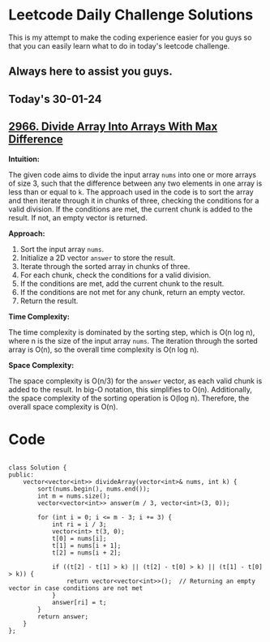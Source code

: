 
# Leetcode Daily Challenge Solutions

This is my attempt to make the coding experience easier for you guys so that you can easily learn what to do in today's leetcode challenge.


## Always here to assist you guys.

## Today's 30-01-24 
## [2966. Divide Array Into Arrays With Max Difference](https://leetcode.com/problems/divide-array-into-arrays-with-max-difference/description/?envType=daily-question&envId=2024-02-01)


**Intuition:**

The given code aims to divide the input array `nums` into one or more arrays of size 3, such that the difference between any two elements in one array is less than or equal to `k`. The approach used in the code is to sort the array and then iterate through it in chunks of three, checking the conditions for a valid division. If the conditions are met, the current chunk is added to the result. If not, an empty vector is returned.

**Approach:**

1. Sort the input array `nums`.
2. Initialize a 2D vector `answer` to store the result.
3. Iterate through the sorted array in chunks of three.
4. For each chunk, check the conditions for a valid division.
5. If the conditions are met, add the current chunk to the result.
6. If the conditions are not met for any chunk, return an empty vector.
7. Return the result.

**Time Complexity:**

The time complexity is dominated by the sorting step, which is O(n log n), where n is the size of the input array `nums`. The iteration through the sorted array is O(n), so the overall time complexity is O(n log n).

**Space Complexity:**

The space complexity is O(n/3) for the `answer` vector, as each valid chunk is added to the result. In big-O notation, this simplifies to O(n). Additionally, the space complexity of the sorting operation is O(log n). Therefore, the overall space complexity is O(n).



# Code
```

class Solution {
public:
    vector<vector<int>> divideArray(vector<int>& nums, int k) {
        sort(nums.begin(), nums.end());
        int m = nums.size();
        vector<vector<int>> answer(m / 3, vector<int>(3, 0));

        for (int i = 0; i <= m - 3; i += 3) {
            int ri = i / 3;
            vector<int> t(3, 0);
            t[0] = nums[i];
            t[1] = nums[i + 1];
            t[2] = nums[i + 2];

            if ((t[2] - t[1] > k) || (t[2] - t[0] > k) || (t[1] - t[0] > k)) {
                return vector<vector<int>>();  // Returning an empty vector in case conditions are not met
            }
            answer[ri] = t;
        }
        return answer;
    }
};

```